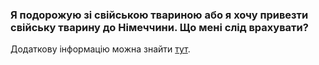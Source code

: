 ### Я подорожую зі свійською твариною або я хочу привезти свійську тварину до Німеччини. Що мені слід врахувати?
Додаткову інформацію можна знайти [тут](https://www.germany4ukraine.de/hilfeportal-ua/%D0%BA%D0%BE%D0%BD%D1%82%D0%B0%D0%BA%D1%82%D0%BD%D1%96-%D0%BC%D0%B5%D1%80%D0%B5%D0%B6%D1%96-%D0%B9-%D0%B4%D0%BE%D0%B7%D0%B2%D1%96%D0%BB%D0%BB%D1%8F).